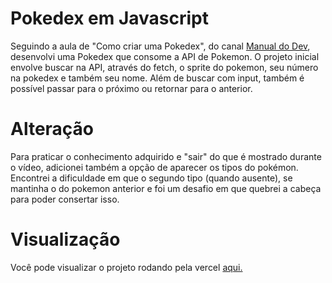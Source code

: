 <h1>Pokedex em Javascript</h1>
<p>Seguindo a aula de "Como criar uma Pokedex", do canal <a href="https://www.youtube.com/watch?v=SjtdH3dWLa8&t=46s">Manual do Dev</a>, desenvolvi uma Pokedex que consome
a API de Pokemon. O projeto inicial envolve buscar na API, através do fetch, o sprite do pokemon, seu número na pokedex e também seu nome. Além de buscar com input, 
também é possível passar para o próximo ou retornar para o anterior.</p>
<h1>Alteração</h1>
<p>Para praticar o conhecimento adquirido e "sair" do que é mostrado durante o vídeo, adicionei também a opção de aparecer os tipos do pokémon. Encontrei a dificuldade 
em que o segundo tipo (quando ausente), se mantinha o do pokemon anterior e foi um desafio em que quebrei a cabeça para poder consertar isso. </p>
<h1>Visualização</h1>
<p>Você pode visualizar o projeto rodando pela vercel <a href="https://pokedex-johnnysat.vercel.app">aqui.</a></p>
